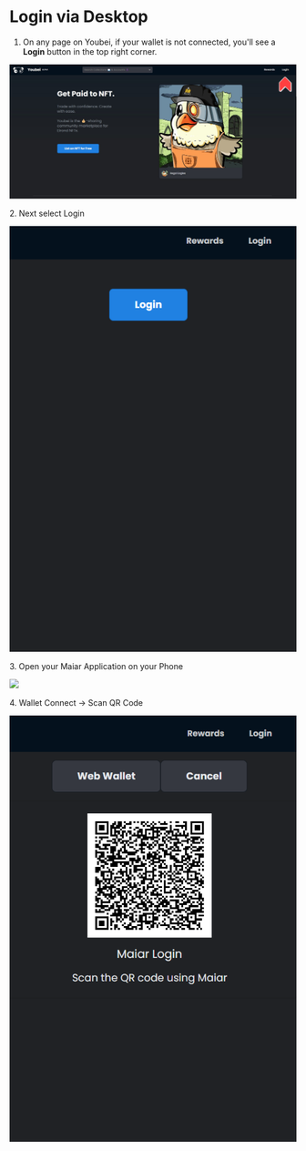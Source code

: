# Login via Desktop



1. On any page on Youbei, if your wallet is not connected, you'll see a **Login** button in the top right corner.

![](<../../.gitbook/assets/Screenshot 2022-03-27 202003 (1).jpg>)

2\. Next select Login

![](<../../.gitbook/assets/image (3) (1).png>)

3\. Open your Maiar Application on your Phone

![](https://lh3.googleusercontent.com/DSKCUFzN83qgDkpdH1JaWtlUEH0\_u85PtVWoJS7VMbmu\_ZQl2IUHqw-2Wsiwki3Rna43XMaoiSDridyrWezXfD4Nt2uwWO3iFcglTNlfFY0j77fkAm2vm5CdeT-\_4g-p4ufeuLKncplv)

4\. Wallet Connect -> Scan QR Code&#x20;

![](<../../.gitbook/assets/image (1).png>)
